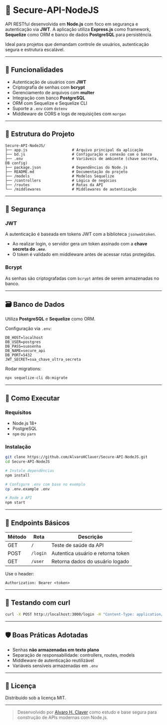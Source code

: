 # 🔐 Secure-API-NodeJS

API RESTful desenvolvida em **Node.js** com foco em segurança e autenticação via **JWT**. A aplicação utiliza **Express.js** como framework, **Sequelize** como ORM e banco de dados **PostgreSQL** para persistência. 

Ideal para projetos que demandam controle de usuários, autenticação segura e estrutura escalável.

---

## 🎯 Funcionalidades

- Autenticação de usuários com **JWT**
- Criptografia de senhas com **bcrypt**
- Gerenciamento de arquivos com **multer**
- Integração com banco **PostgreSQL**
- ORM com Sequelize e Sequelize CLI
- Suporte a `.env` com `dotenv`
- Middleware de CORS e logs de requisições com `morgan`

---

## 📁 Estrutura do Projeto

```
Secure-API-NodeJS/
├── app.js                    # Arquivo principal da aplicação
├── bd.js                     # Configuração e conexão com o banco
├── .env                      # Variáveis de ambiente (chave secreta, DB config)
├── package.json              # Dependências do Node.js
├── README.md                 # Documentação do projeto
├── /models                   # Modelos Sequelize
├── /controllers              # Lógica de negócios
├── /routes                   # Rotas da API
└── /middlewares              # Middlewares de autenticação
```

---

## 🔐 Segurança

### JWT

A autenticação é baseada em tokens JWT com a biblioteca `jsonwebtoken`.

- Ao realizar login, o servidor gera um token assinado com a **chave secreta do `.env`**.
- O token é validado em middleware antes de acessar rotas protegidas.

### Bcrypt

As senhas são criptografadas com `bcrypt` antes de serem armazenadas no banco.

---

## 🗃️ Banco de Dados

Utiliza **PostgreSQL** e **Sequelize** como ORM.

Configuração via `.env`:

```env
DB_HOST=localhost
DB_USER=postgres
DB_PASS=suasenha
DB_NAME=secure_api
DB_PORT=5432
JWT_SECRET=sua_chave_ultra_secreta
```

Rodar migrations:

```bash
npx sequelize-cli db:migrate
```

---

## 🚀 Como Executar

### Requisitos

- Node.js 18+
- PostgreSQL
- `npm` ou `yarn`

### Instalação

```bash
git clone https://github.com/AlvaroHClaver/Secure-API-NodeJS.git
cd Secure-API-NodeJS

# Instale dependências
npm install

# Configure .env com base no exemplo
cp .env.example .env

# Rode a API
npm start
```

---

## 🔄 Endpoints Básicos

| Método | Rota       | Descrição                         |
|--------|------------|-----------------------------------|
| GET    | `/`        | Teste de saúde da API             |
| POST   | `/login`   | Autentica usuário e retorna token |
| GET    | `/user`    | Retorna dados do usuário logado   |

Use o header:  
```
Authorization: Bearer <token>
```

---

## 🧪 Testando com curl

```bash
curl -X POST http://localhost:3000/login -H "Content-Type: application/json" -d '{"email":"user@test.com","senha":"1234"}'
```

---

## 🛡️ Boas Práticas Adotadas

- Senhas **não armazenadas em texto plano**
- Separação de responsabilidade: controllers, routes, models
- Middleware de autenticação reutilizável
- Variáveis sensíveis armazenadas em `.env`

---

## 📄 Licença

Distribuído sob a licença MIT.

---

> Desenvolvido por [Alvaro H. Claver](https://github.com/AlvaroHClaver) como estudo e base segura para construção de APIs modernas com Node.js.
